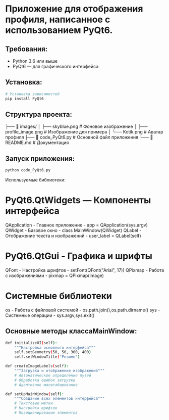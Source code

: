 # Приложение для отображения профиля, написанное с использованием PyQt6.

## Требования:
- Python 3.6 или выше
- PyQt6 — для графического интерфейса

## Установка:
```bash
# Установка зависимостей
pip install PyQt6
```

## Структура проекта:
├── 📁 images/
│   ├── skyblue.png          # Фоновое изображение
│   ├── profile_image.png          # Изображение для примера
│   └── Kotik.png    # Аватар профиля
├── 📄 code_PyQt6.py       # Основной файл приложения
└── 📄 README.md            # Документация

## Запуск приложения:
```bash
python code_PyQt6.py
```

Используемые библиотеки:
# PyQt6.QtWidgets — Компоненты интерфейса

QApplication	- Главное приложение	- app = QApplication(sys.argv)
QWidget	- Базовое окно	- class MainWindow(QWidget)
QLabel -	Отображение текста и изображений -	user_label = QLabel(self)

# PyQt6.QtGui - Графика и шрифты

QFont	- Настройка шрифтов	- setFont(QFont("Arial", 17))
QPixmap -	Работа с изображениями	- pixmap = QPixmap(image)

# Системные библиотеки

os	- Работа с файловой системой	- os.path.join(),os.path.dirname()
sys -	Системные операции	- sys.argv,sys.exit()

## Основные методы классаMainWindow:
```bash
def initializeUI(self):
    """Настройка основного интерфейса"""
    self.setGeometry(50, 50, 300, 400)
    self.setWindowTitle("Резюме")
```
```bash
def createImageLabels(self):
    """Загрузка и отображение изображений"""
    # Автоматическое определение путей
    # Обработка ошибок загрузки
    # Адаптивное масштабирование
```
```bash
def setUpMainWindow(self):
    """Создание всех элементов интерфейса"""
    # Текстовые метки
    # Настройка шрифтов
    # Позиционирование элементов
```
